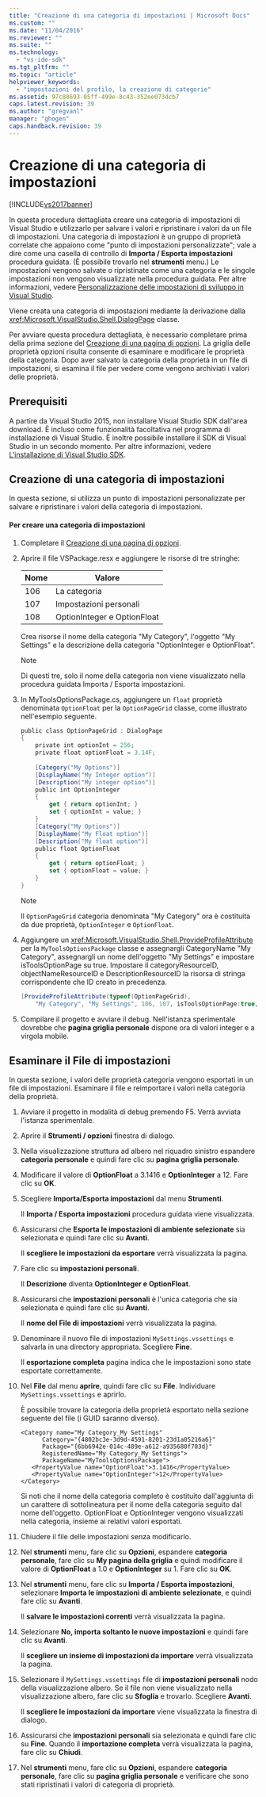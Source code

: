```yaml
---
title: "Creazione di una categoria di impostazioni | Microsoft Docs"
ms.custom: ""
ms.date: "11/04/2016"
ms.reviewer: ""
ms.suite: ""
ms.technology: 
  - "vs-ide-sdk"
ms.tgt_pltfrm: ""
ms.topic: "article"
helpviewer_keywords: 
  - "impostazioni del profilo, la creazione di categorie"
ms.assetid: 97c88693-05ff-499e-8c43-352ee073dcb7
caps.latest.revision: 39
ms.author: "gregvanl"
manager: "ghogen"
caps.handback.revision: 39
---
```

# Creazione di una categoria di impostazioni
[!INCLUDE[vs2017banner](../code-quality/includes/vs2017banner.md)]

In questa procedura dettagliata creare una categoria di impostazioni di Visual Studio e utilizzarlo per salvare i valori e ripristinare i valori da un file di impostazioni. Una categoria di impostazioni è un gruppo di proprietà correlate che appaiono come "punto di impostazioni personalizzate"; vale a dire come una casella di controllo di **Importa \/ Esporta impostazioni** procedura guidata. \(È possibile trovarlo nel **strumenti** menu.\) Le impostazioni vengono salvate o ripristinate come una categoria e le singole impostazioni non vengono visualizzate nella procedura guidata. Per altre informazioni, vedere [Personalizzazione delle impostazioni di sviluppo in Visual Studio](http://msdn.microsoft.com/it-it/22c4debb-4e31-47a8-8f19-16f328d7dcd3).  
  
 Viene creata una categoria di impostazioni mediante la derivazione dalla <xref:Microsoft.VisualStudio.Shell.DialogPage> classe.  
  
 Per avviare questa procedura dettagliata, è necessario completare prima della prima sezione del [Creazione di una pagina di opzioni](../extensibility/creating-an-options-page.md). La griglia delle proprietà opzioni risulta consente di esaminare e modificare le proprietà della categoria. Dopo aver salvato la categoria della proprietà in un file di impostazioni, si esamina il file per vedere come vengono archiviati i valori delle proprietà.  
  
## Prerequisiti  
 A partire da Visual Studio 2015, non installare Visual Studio SDK dall'area download. È incluso come funzionalità facoltativa nel programma di installazione di Visual Studio. È inoltre possibile installare il SDK di Visual Studio in un secondo momento. Per altre informazioni, vedere [L'installazione di Visual Studio SDK](../extensibility/installing-the-visual-studio-sdk.md).  
  
## Creazione di una categoria di impostazioni  
 In questa sezione, si utilizza un punto di impostazioni personalizzate per salvare e ripristinare i valori della categoria di impostazioni.  
  
#### Per creare una categoria di impostazioni  
  
1.  Completare il [Creazione di una pagina di opzioni](../extensibility/creating-an-options-page.md).  
  
2.  Aprire il file VSPackage.resx e aggiungere le risorse di tre stringhe:  
  
    |Nome|Valore|  
    |----------|------------|  
    |106|La categoria|  
    |107|Impostazioni personali|  
    |108|OptionInteger e OptionFloat|  
  
     Crea risorse il nome della categoria "My Category", l'oggetto "My Settings" e la descrizione della categoria "OptionInteger e OptionFloat".  
  
    > [!NOTE]
    >  Di questi tre, solo il nome della categoria non viene visualizzato nella procedura guidata Importa \/ Esporta impostazioni.  
  
3.  In MyToolsOptionsPackage.cs, aggiungere un `float` proprietà denominata `OptionFloat` per la `OptionPageGrid` classe, come illustrato nell'esempio seguente.  
  
    ```c#  
    public class OptionPageGrid : DialogPage  
    {  
        private int optionInt = 256;  
        private float optionFloat = 3.14F;  
  
        [Category("My Options")]  
        [DisplayName("My Integer option")]  
        [Description("My integer option")]  
        public int OptionInteger  
        {  
            get { return optionInt; }  
            set { optionInt = value; }  
        }  
        [Category("My Options")]  
        [DisplayName("My Float option")]  
        [Description("My float option")]  
        public float OptionFloat  
        {  
            get { return optionFloat; }  
            set { optionFloat = value; }  
        }  
    }  
    ```  
  
    > [!NOTE]
    >  Il `OptionPageGrid` categoria denominata "My Category" ora è costituita da due proprietà, `OptionInteger` e `OptionFloat`.  
  
4.  Aggiungere un <xref:Microsoft.VisualStudio.Shell.ProvideProfileAttribute> per la `MyToolsOptionsPackage` classe e assegnargli CategoryName "My Category", assegnargli un nome dell'oggetto "My Settings" e impostare isToolsOptionPage su true. Impostare il categoryResourceID, objectNameResourceID e DescriptionResourceID la risorsa di stringa corrispondente che ID creato in precedenza.  
  
    ```c#  
    [ProvideProfileAttribute(typeof(OptionPageGrid),   
        "My Category", "My Settings", 106, 107, isToolsOptionPage:true, DescriptionResourceID = 108)]  
    ```  
  
5.  Compilare il progetto e avviare il debug. Nell'istanza sperimentale dovrebbe che **pagina griglia personale** dispone ora di valori integer e a virgola mobile.  
  
## Esaminare il File di impostazioni  
 In questa sezione, i valori delle proprietà categoria vengono esportati in un file di impostazioni. Esaminare il file e reimportare i valori nella categoria della proprietà.  
  
1.  Avviare il progetto in modalità di debug premendo F5. Verrà avviata l'istanza sperimentale.  
  
2.  Aprire il **Strumenti \/ opzioni** finestra di dialogo.  
  
3.  Nella visualizzazione struttura ad albero nel riquadro sinistro espandere **categoria personale** e quindi fare clic su **pagina griglia personale**.  
  
4.  Modificare il valore di **OptionFloat** a 3.1416 e **OptionInteger** a 12. Fare clic su **OK**.  
  
5.  Scegliere **Importa\/Esporta impostazioni** dal menu **Strumenti**.  
  
     Il **Importa \/ Esporta impostazioni** procedura guidata viene visualizzata.  
  
6.  Assicurarsi che **Esporta le impostazioni di ambiente selezionate** sia selezionata e quindi fare clic su **Avanti**.  
  
     Il **scegliere le impostazioni da esportare** verrà visualizzata la pagina.  
  
7.  Fare clic su **impostazioni personali**.  
  
     Il **Descrizione** diventa **OptionInteger e OptionFloat**.  
  
8.  Assicurarsi che **impostazioni personali** è l'unica categoria che sia selezionata e quindi fare clic su **Avanti**.  
  
     Il **nome del File di impostazioni** verrà visualizzata la pagina.  
  
9. Denominare il nuovo file di impostazioni `MySettings.vssettings` e salvarla in una directory appropriata. Scegliere **Fine**.  
  
     Il **esportazione completa** pagina indica che le impostazioni sono state esportate correttamente.  
  
10. Nel **File** dal menu **aprire**, quindi fare clic su **File**. Individuare `MySettings.vssettings` e aprirlo.  
  
     È possibile trovare la categoria della proprietà esportato nella sezione seguente del file \(i GUID saranno diverso\).  
  
    ```  
    <Category name="My Category_My Settings"   
          Category="{4802bc3e-3d9d-4591-8201-23d1a05216a6}"   
          Package="{6bb6942e-014c-489e-a612-a935680f703d}"   
          RegisteredName="My Category_My Settings">  
          PackageName="MyToolsOptionsPackage">  
       <PropertyValue name="OptionFloat">3.1416</PropertyValue>   
       <PropertyValue name="OptionInteger">12</PropertyValue>   
    </Category>  
    ```  
  
     Si noti che il nome della categoria completo è costituito dall'aggiunta di un carattere di sottolineatura per il nome della categoria seguito dal nome dell'oggetto. OptionFloat e OptionInteger vengono visualizzati nella categoria, insieme ai relativi valori esportati.  
  
11. Chiudere il file delle impostazioni senza modificarlo.  
  
12. Nel **strumenti** menu, fare clic su **Opzioni**, espandere **categoria personale**, fare clic su **My pagina della griglia** e quindi modificare il valore di **OptionFloat** a 1.0 e **OptionInteger** su 1. Fare clic su **OK**.  
  
13. Nel **strumenti** menu, fare clic su **Importa \/ Esporta impostazioni**, selezionare **Importa le impostazioni di ambiente selezionate**, e quindi fare clic su **Avanti**.  
  
     Il **salvare le impostazioni correnti** verrà visualizzata la pagina.  
  
14. Selezionare **No, importa soltanto le nuove impostazioni** e quindi fare clic su **Avanti**.  
  
     Il **scegliere un insieme di impostazioni da importare** verrà visualizzata la pagina.  
  
15. Selezionare il `MySettings.vssettings` file di **impostazioni personali** nodo della visualizzazione albero. Se il file non viene visualizzato nella visualizzazione albero, fare clic su **Sfoglia** e trovarlo. Scegliere **Avanti**.  
  
     Il **scegliere le impostazioni da importare** viene visualizzata la finestra di dialogo.  
  
16. Assicurarsi che **impostazioni personali** sia selezionata e quindi fare clic su **Fine**. Quando il **importazione completa** verrà visualizzata la pagina, fare clic su **Chiudi**.  
  
17. Nel **strumenti** menu, fare clic su **Opzioni**, espandere **categoria personale**, fare clic su **pagina griglia personale** e verificare che sono stati ripristinati i valori di categoria di proprietà.